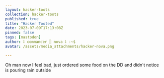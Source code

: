 ```yaml
---
layout: hacker-toots
collection: hacker-toots
published: true
title: "Hacker Tooted"
date: 2023-07-09T17:13:08Z
pinned: false
tags: [mastodon]
author: ⸸ commander ░ nova ⸸ :~$
avatar: /assets/media_attachments/hacker-nova.png

---
```


<p>Oh man now I feel bad, just ordered some food on the DD and didn&#39;t notice is pouring rain outside</p>



